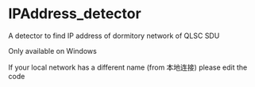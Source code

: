 # IPAddress_detector

A detector to find IP address of dormitory network of QLSC SDU

Only available on Windows

If your local network has a different name (from 本地连接) please edit the code
